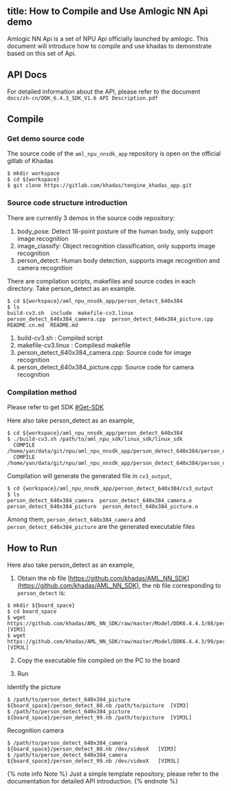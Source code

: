 title: How to Compile and Use Amlogic NN Api demo 
---

Amlogic NN Api is a set of NPU Api officially launched by amlogic. This document will introduce how to compile and use khadas to demonstrate based on this set of Api.

## API Docs

For detailed information about the API, please refer to the document `docs/zh-cn/DDK_6.4.3_SDK_V1.6 API Description.pdf`

## Compile

### Get demo source code

The source code of the `aml_npu_nnsdk_app` repository is open on the official gitlab of Khadas

```shell
$ mkdir workspace
$ cd ${workspace}
$ git clone https://gitlab.com/khadas/tengine_khadas_app.git
```

### Source code structure introduction

There are currently 3 demos in the source code repository:

1. body_pose:       Detect 18-point posture of the human body, only support image recognition
2. image_classify:  Object recognition classification, only supports image recognition
3. person_detect:   Human body detection, supports image recognition and camera recognition

There are compilation scripts, makefiles and source codes in each directory. Take person_detect as an example.

```shell
$ cd ${workspace}/aml_npu_nnsdk_app/person_detect_640x384
$ ls
build-cv3.sh  include  makefile-cv3.linux  person_detect_640x384_camera.cpp  person_detect_640x384_picture.cpp  README.cn.md  README.md
```

1. build-cv3.sh : Compiled script
2. makefile-cv3.linux : Compilesd makefile
3. person_detect_640x384_camera.cpp: Source code for image recognition
4. person_detect_640x384_picture.cpp: Source code for camera recognition

### Compilation method

Please refer to get SDK [#Get-SDK](/android/vim3/HowToUseNPUSDK#Get-SDK)

Here also take person_detect as an example,

```shell
$ cd ${workspace}/aml_npu_nnsdk_app/person_detect_640x384
$ ./build-cv3.sh /path/to/aml_npu_sdk/linux_sdk/linux_sdk
  COMPILE /home/yan/data/git/npu/aml_npu_nnsdk_app/person_detect_640x384/person_detect_640x384_picture.cpp
  COMPILE /home/yan/data/git/npu/aml_npu_nnsdk_app/person_detect_640x384/person_detect_640x384_camera.cpp
```

Compilation will generate the generated file in `cv3_output`,
```shell
$ cd {workspace}/aml_npu_nnsdk_app/person_detect_640x384/cv3_output
$ ls
person_detect_640x384_camera  person_detect_640x384_camera.o  person_detect_640x384_picture  person_detect_640x384_picture.o
```

Among them, `person_detect_640x384_camera` and `person_detect_640x384_picture` are the generated executable files

## How to Run


Here also take person_detect as an example,

1. Obtain the nb file [https://github.com/khadas/AML_NN_SDK](https://github.com/khadas/AML_NN_SDK), the nb file corresponding to `person_detect` is:

```shell
$ mkdir ${board_space}
$ cd board_space
$ wget https://github.com/khadas/AML_NN_SDK/raw/master/Model/DDK6.4.4.3/88/person_detect_88.nb  [VIM3]
$ wget https://github.com/khadas/AML_NN_SDK/raw/master/Model/DDK6.4.4.3/99/person_detect_99.nb  [VIM3L]
```

2. Copy the executable file compiled on the PC to the board

3. Run

Identify the picture

```shell
$ /path/to/person_detect_640x384_picture ${board_space}/person_detect_88.nb /path/to/picture  [VIM3] 
$ /path/to/person_detect_640x384_picture ${board_space}/person_detect_99.nb /path/to/picture  [VIM3L] 

```

Recognition camera

```shell
$ /path/to/person_detect_640x384_camera ${board_space}/person_detect_88.nb /dev/videoX   [VIM3]
$ /path/to/person_detect_640x384_camera ${board_space}/person_detect_99.nb /dev/videoX   [VIM3L]
```


{% note info Note %}
Just a simple template repository, please refer to the documentation for detailed API introduction.
{% endnote %}

